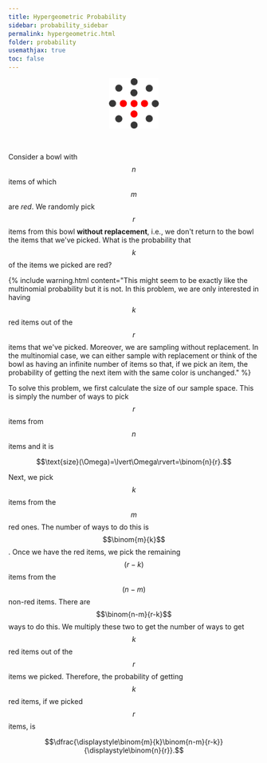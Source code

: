 ```yaml
---
title: Hypergeometric Probability
sidebar: probability_sidebar
permalink: hypergeometric.html
folder: probability
usemathjax: true
toc: false
---
```


<p align="center">
  <img src="images/prob/hypergeom.png" style="width:100px;height:auto;"/>
</p>

<br>

Consider a bowl with $$n$$ items of which $$m$$ are *red*. We randomly pick $$r$$ items from this bowl **without replacement**, i.e., we don't return to the bowl the items that we've picked. What is the probability that $$k$$ of the items we picked are red?

{% include warning.html content="This might seem to be exactly like the multinomial probability but it is not. In this problem, we are only interested in having $$k$$ red items out of the $$r$$ items that we've picked. Moreover, we are sampling without replacement. In the multinomial case, we can either sample with replacement or think of the bowl as having an infinite number of items so that, if we pick an item, the probability of getting the next item with the same color is unchanged." %}

To solve this problem, we first calculate the size of our sample space. This is simply the number of ways to pick $$r$$ items from $$n$$ items and it is

$$\text{size}(\Omega)=\lvert\Omega\rvert=\binom{n}{r}.$$

Next, we pick $$k$$ items from the $$m$$ red ones. The number of ways to do this is $$\binom{m}{k}$$. Once we have the red items, we pick the remaining $$(r-k)$$ items from the $$(n-m)$$ non-red items. There are $$\binom{n-m}{r-k}$$ ways to do this. We multiply these two to get the number of ways to get $$k$$ red items out of the $$r$$ items we picked. Therefore, the probability of getting $$k$$ red items, if we picked $$r$$ items, is

$$\dfrac{\displaystyle\binom{m}{k}\binom{n-m}{r-k}}{\displaystyle\binom{n}{r}}.$$
